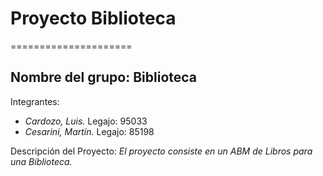 # Proyecto Biblioteca
=====================

Nombre del grupo: **Biblioteca**
--------------------------------

Integrantes:  
* *Cardozo, Luis.* Legajo: 95033
* *Cesarini, Martín.* Legajo: 85198  

Descripción del Proyecto:
*El proyecto consiste en un ABM de Libros para una Biblioteca.*
